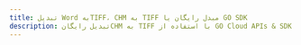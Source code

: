 ---title: تبدیل Word بهTIFF، CHM به TIFF مبدل رایگان یا GO SDKdescription: تبدیل رایگانCHM به TIFF با استفاده از GO Cloud APIs & SDK. همچنین اسناد Microsoft Word و OpenOffice را در Cloud ایجاد، ویرایش و رندر کنید.---